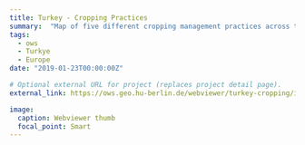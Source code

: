 ```yaml
---
title: Turkey - Cropping Practices
summary:  "Map of five different cropping management practices across the entire Turkey at 30m resolution (year: 2015)."
tags:
  - ows
  - Turkye
  - Europe
date: "2019-01-23T00:00:00Z"

# Optional external URL for project (replaces project detail page).
external_link: https://ows.geo.hu-berlin.de/webviewer/turkey-cropping/index.html

image:
  caption: Webviewer thumb
  focal_point: Smart
---
```

